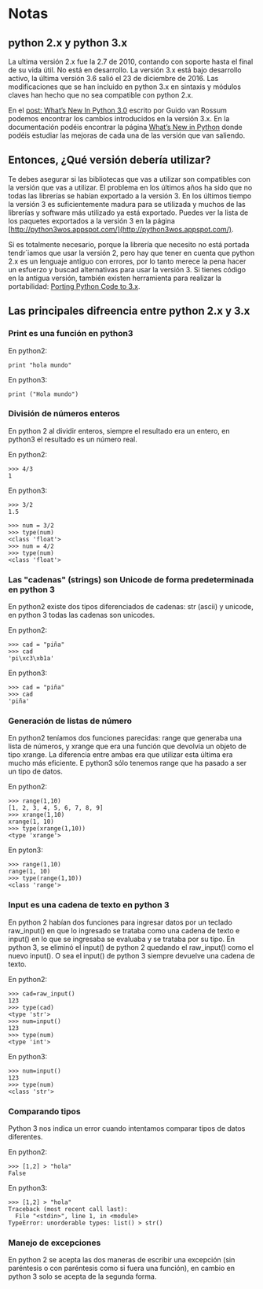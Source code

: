 # Notas

## python 2.x y python 3.x

La ultima versión 2.x fue la 2.7 de 2010, contando con soporte hasta el final de su vida útil. No está en desarrollo.
La versión 3.x está bajo desarrollo activo, la última versión 3.6 salió el 23 de diciembre de 2016. Las modificaciones que se han incluido en python 3.x en sintaxis y módulos claves han hecho que no sea compatible con python 2.x.

En el [post: What’s New In Python 3.0](https://docs.python.org/3.0/whatsnew/3.0.html) escrito por Guido van Rossum podemos encontrar los cambios introducidos en la versión 3.x. En la documentación podéis encontrar la página [What’s New in Python](https://docs.python.org/3/whatsnew/index.html) donde podéis estudiar las mejoras de cada una de las versión que van saliendo.

## Entonces, ¿Qué versión debería utilizar? 

Te debes asegurar si las bibliotecas que vas a utilizar son compatibles con la versión que vas a utilizar. El problema en los últimos años ha sido que no todas las librerías se habían exportado a la versión 3. En los últimos tiempo la versión 3 es suficientemente madura para se utilizada y muchos de las librerías y software más utilizado ya está exportado. Puedes ver la lista de los paquetes exportados a la versión 3 en la página [http://python3wos.appspot.com/](http://python3wos.appspot.com/).

Si es totalmente necesario, porque la librería que necesito no está portada tendr´iamos que usar la versión 2, pero hay que tener en cuenta que python 2.x es un lenguaje antiguo con errores, por lo tanto merece la pena hacer un esfuerzo y buscad alternativas para usar la versión 3. Si tienes código en la antigua versión, también existen herramienta para realizar la portabilidad: [Porting Python Code to 3.x](https://wiki.python.org/moin/PortingPythonToPy3k).

## Las principales difreencia entre python 2.x y 3.x

### Print es una función en python3

En python2:

	print "hola mundo"

En python3:

	print ("Hola mundo")

### División de números enteros

En python 2 al dividir enteros, siempre el resultado era un entero, en python3 el resultado es un número real.

En python2:

	>>> 4/3
	1

En python3:

	>>> 3/2
	1.5

	>>> num = 3/2
	>>> type(num)
	<class 'float'>
	>>> num = 4/2
	>>> type(num)
	<class 'float'>

### Las "cadenas" (strings) son Unicode de forma predeterminada en python 3

En python2 existe dos tipos diferenciados de cadenas: str (ascii) y unicode, en python 3 todas las cadenas son unicodes.

En python2:

	>>> cad = "piña"
	>>> cad
	'pi\xc3\xb1a'


En python3: 

	>>> cad = "piña"
	>>> cad
	'piña'

### Generación de listas de número

En python2 teníamos dos funciones parecidas: range que generaba una lista de números, y xrange que era una función que devolvía un objeto de tipo xrange. La diferencia entre ambas era que utilizar esta última era mucho más eficiente. E python3 sólo tenemos range que ha pasado a ser un tipo de datos.

En python2:

	>>> range(1,10)
	[1, 2, 3, 4, 5, 6, 7, 8, 9]
	>>> xrange(1,10)
	xrange(1, 10)
	>>> type(xrange(1,10))
	<type 'xrange'>

En pyton3:

	>>> range(1,10)
	range(1, 10)
	>>> type(range(1,10))
	<class 'range'>

### Input es una cadena de texto en python 3

En python 2 habían dos funciones para ingresar datos por un teclado raw_input() en que lo ingresado se trataba como una cadena de texto e input() en lo que se ingresaba se evaluaba y se trataba por su tipo. En python 3, se eliminó el input() de python 2 quedando el raw_input() como el nuevo input(). O sea el input() de python 3 siempre devuelve una cadena de texto.

En python2:

	>>> cad=raw_input()
	123
	>>> type(cad)
	<type 'str'>
	>>> num=input()
	123
	>>> type(num)
	<type 'int'>

En python3:

	>>> num=input()
	123
	>>> type(num)
	<class 'str'>

### Comparando tipos

Python 3 nos indica un error cuando intentamos comparar tipos de datos diferentes.

En python2:

	>>> [1,2] > "hola"
	False

En python3:

	>>> [1,2] > "hola"
	Traceback (most recent call last):
	  File "<stdin>", line 1, in <module>
	TypeError: unorderable types: list() > str()

### Manejo de excepciones

En python 2 se acepta las dos maneras de escribir una excepción (sin paréntesis o con paréntesis como si fuera una función), en cambio en python 3 solo se acepta de la segunda forma.
